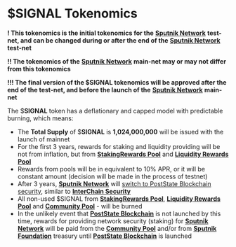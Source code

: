 # $SIGNAL Tokenomics

**! This tokenomics is the initial tokenomics for the** [**Sputnik Network**](../../sputnik-network-app-chain/) **test-net, and can be changed during or after the end of the** [**Sputnik Network**](../../sputnik-network-app-chain/) **test-net**

**!! The tokenomics of the** [**Sputnik Network**](../../sputnik-network-app-chain/) **main-net may or may not differ from this tokenomics**

**!!! The final version of the $SIGNAL tokenomics will be approved after the end of the test-net, and before the launch of the** [**Sputnik Network**](../../sputnik-network-app-chain/) **main-net**

The $**SIGNAL** token has a deflationary and capped model with predictable burning, which means:&#x20;

* The **Total Supply** of $**SIGNAL** is **1,024,000,000** will be issued with the launch of mainnet
* For the first 3 years, rewards for staking and liquidity providing will be not from inflation, but from  [**StakingRewards Pool**](../usdsignal-token-distribution/creating-pools/stakingrewards-pool.md) and [**Liquidity Rewards Pool**](../usdsignal-token-distribution/creating-pools/liquidityrewards-pool.md)
* Rewards from pools will be in equivalent to 10% APR, or it will be constant amount (decision will be made in the process of testnet)
* After 3 years, [**Sputnik Network**](../../sputnik-network-app-chain/) will [switch to PostState Blockchain security](transition-to-poststate-blockchain-security.md), similar to [**InterChain Security**](https://cosmos.network/interchain-security/)&#x20;
* All non-used $SIGNAL from [**StakingRewards Pool**](../usdsignal-token-distribution/creating-pools/stakingrewards-pool.md), [**Liquidity Rewards Pool**](../usdsignal-token-distribution/creating-pools/liquidityrewards-pool.md) and [**Community Pool**](../usdsignal-token-distribution/creating-pools/community-pool.md) - will  be burned
* In the unlikely event that [**PostState Blockchain**](https://github.com/PostState) is not launched by this time, rewards for providing network security (staking) for [**Sputnik Network**](../../sputnik-network-app-chain/) will be paid from the [**Community Pool**](../usdsignal-token-distribution/creating-pools/community-pool.md) and/or from [**Sputnik Foundation**](../../sputnik-foundation.md) treasury until [**PostState Blockchain**](https://github.com/PostState) is launched
